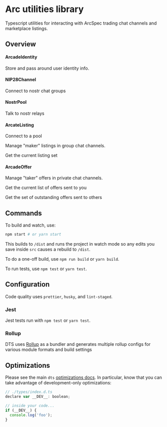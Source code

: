 # Arc utilities library

Typescript utilities for interacting with ArcSpec trading chat channels and marketplace listings.

## Overview

#### ArcadeIdentity

Store and pass around user identity info.

#### NIP28Channel

Connect to nostr chat groups

#### NostrPool

Talk to nostr relays

#### ArcateListing

Connect to a pool

Manage "maker" listings in group chat channels.

Get the current listing set


#### ArcadeOffer

Manage "taker" offers in private chat channels.

Get the current list of offers sent to you

Get the set of outstanding offers sent to others

## Commands

To build and watch, use:

```bash
npm start # or yarn start
```

This builds to `/dist` and runs the project in watch mode so any edits you save inside `src` causes a rebuild to `/dist`.

To do a one-off build, use `npm run build` or `yarn build`.

To run tests, use `npm test` or `yarn test`.

## Configuration

Code quality uses `prettier`, `husky`, and `lint-staged`.

### Jest

Jest tests run with `npm test` or `yarn test`.

### Rollup

DTS uses [Rollup](https://rollupjs.org) as a bundler and generates multiple rollup configs for various module formats and build settings

## Optimizations

Please see the main `dts` [optimizations docs](https://github.com/weiran-zsd/dts-cli#optimizations). In particular, know that you can take advantage of development-only optimizations:

```js
// ./types/index.d.ts
declare var __DEV__: boolean;

// inside your code...
if (__DEV__) {
  console.log('foo');
}
```

